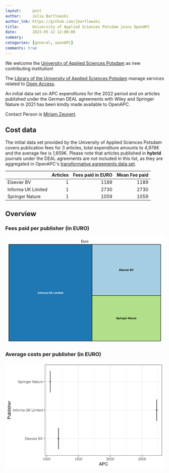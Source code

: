 ```yaml
---
layout:     post
author:     Julia Bartlewski
author_lnk: https://github.com/jbartlewski
title:      University of Applied Sciences Potsdam joins OpenAPC
date:       2023-05-12 12:00:00
summary:    
categories: [general, openAPC]
comments: true
---
```





We welcome the [University of Applied Sciences Potsdam](https://www.fh-potsdam.de/en) as new contributing institution!

The [Library of the University of Applied Sciences Potsdam](https://www.fh-potsdam.de/en/campus-services/library) manage services related to [Open Access](https://www.fh-potsdam.de/en/campus-services/library/open-access-publishing).

An initial data set on APC expenditures for the 2022 period and on articles published under the German DEAL agreements with Wiley and Springer Nature in 2021 has been kindly made available to OpenAPC.

Contact Person is [Miriam Zeunert](mailto:miriam.zeunert@fh-potsdam.de).

## Cost data



The initial data set provided by the University of Applied Sciences Potsdam covers publication fees for 3 articles, total expenditure amounts to 4,978€ and the average fee is 1,659€. Please note that articles published in **hybrid** journals under the DEAL agreements are not included in this list, as they are aggregated in OpenAPC's [transformative agreements data set](https://github.com/OpenAPC/openapc-de/tree/master/data/transformative_agreements).



|                   | Articles| Fees paid in EURO| Mean Fee paid|
|:------------------|--------:|-----------------:|-------------:|
|Elsevier BV        |        1|              1189|          1189|
|Informa UK Limited |        1|              2730|          2730|
|Springer Nature    |        1|              1059|          1059|

## Overview

### Fees paid per publisher (in EURO)

![plot of chunk tree_fhpotsdam_2023_05_12_full](/figure/tree_fhpotsdam_2023_05_12_full-1.png)

###  Average costs per publisher (in EURO)

![plot of chunk box_fhpotsdam_2023_05_12_publisher_full](/figure/box_fhpotsdam_2023_05_12_publisher_full-1.png)


